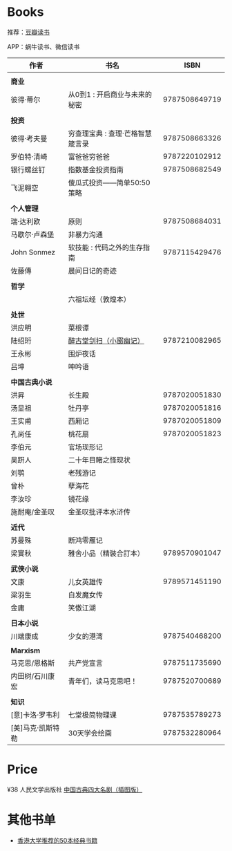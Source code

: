 # Books

推荐：[豆瓣读书](https://book.douban.com/)

APP：蜗牛读书、微信读书

| 作者 | 书名 | ISBN |
| ---- | ---- | ---- |
||||
| **商业** | | |
| 彼得·蒂尔 | 从0到1 : 开启商业与未来的秘密 | 9787508649719 |
||||
| **投资** | | |
| 彼得·考夫曼 | 穷查理宝典 : 查理·芒格智慧箴言录 | 9787508663326 |
| 罗伯特·清崎 | 富爸爸穷爸爸 | 9787220102912 |
| 银行螺丝钉 | 指数基金投资指南 | 9787508682549 |
| 飞泥翱空 | 傻瓜式投资——简单50:50策略 ||
||||
| **个人管理** | | |
| 瑞·达利欧 | 原则 | 9787508684031 |
| 马歇尔·卢森堡 | 非暴力沟通 | |
| John Sonmez | 软技能 : 代码之外的生存指南 | 9787115429476 |
| 佐藤傳 | 晨间日记的奇迹 ||
||||
| **哲学** |||
|| 六祖坛经（敦煌本） ||
||||
| **处世** |||
| 洪应明 | 菜根谭 ||
| 陆绍珩 | [醉古堂剑扫（小窗幽记）](http://book.ifeng.com/a/20160623/19693_0.shtml) | 9787210082965 |
| 王永彬 | 围炉夜话 ||
| 吕坤 | 呻吟语 ||
||||
| **中国古典小说** | | |
| 洪昇 | 长生殿 | 9787020051830 |
| 汤显祖 | 牡丹亭 | 9787020051816 |
| 王实甫 | 西厢记 | 9787020051809 |
| 孔尚任 | 桃花扇 | 9787020051823 |
| 李伯元 | 官场现形记 | |
| 吴趼人 | 二十年目睹之怪现状 | |
| 刘鹗 | 老残游记 | |
| 曾朴 | 孽海花 | |
| 李汝珍 | 镜花缘 | |
| 施耐庵/金圣叹 | 金圣叹批评本水浒传 | |
||||
| **近代** | | |
| 苏曼殊 | 断鸿零雁记 ||
| 梁實秋 | 雅舍小品（精裝合訂本） | 9789570901047 |
||||
| **武侠小说** | | |
| 文康 | 儿女英雄传 | 9789571451190 |
| 梁羽生 | 白发魔女传 | |
| 金庸 | 笑傲江湖 | |
||||
| **日本小说** | | |
| 川端康成 | 少女的港湾 | 9787540468200 |
||||
| **Marxism** | | |
| 马克思/恩格斯 | 共产党宣言 | 9787511735690 |
| 内田树/石川康宏 | 青年们，读马克思吧！ | 9787520700689 |
||||
| **知识** | | |
| [意]卡洛·罗韦利  | 七堂极简物理课 | 9787535789273 |
| [美]马克·凯斯特勒 | 30天学会绘画 | 9787532280964 |

# Price

¥38 人民文学出版社 [中国古典四大名剧（插图版）](http://product.dangdang.com/20804751.html)

# 其他书单

* [香港大学推荐的50本经典书籍](https://book.douban.com/tag/%E9%A6%99%E6%B8%AF%E5%A4%A7%E5%AD%A6%E6%8E%A8%E8%8D%90%E7%9A%8450%E6%9C%AC%E7%BB%8F%E5%85%B8%E4%B9%A6%E7%B1%8D)

